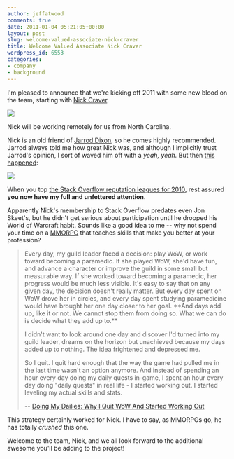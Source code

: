 ```yaml
---
author: jeffatwood
comments: true
date: 2011-01-04 05:21:05+00:00
layout: post
slug: welcome-valued-associate-nick-craver
title: Welcome Valued Associate Nick Craver
wordpress_id: 6553
categories:
- company
- background
---
```


I'm pleased to announce that we're kicking off 2011 with some new blood on the team, starting with [Nick Craver](http://stackoverflow.com/users/13249/nick-craver).

![](/blog/images/wordpress/nick-craver-photo.jpg)

Nick will be working remotely for us from North Carolina.

Nick is an old friend of [Jarrod Dixon](http://blog.stackoverflow.com/2009/01/welcome-stack-overflow-valued-associate-00002/), so he comes highly recommended. Jarrod always told me how great Nick was, and although I implicitly trust Jarrod's opinion, I sort of waved him off with a _yeah, yeah._ But then [this happened](http://stackexchange.com/leagues/1/year/stackoverflow/2010-01-01):

[![](http://blog.stackoverflow.com/wp-content/uploads/stack-overflow-rep-league-2010.png)](http://stackexchange.com/leagues/1/year/stackoverflow/2010-01-01)

When you top [the Stack Overflow reputation leagues for 2010](http://stackexchange.com/leagues/1/year/stackoverflow/2010-01-01), rest assured **you now have my full and unfettered attention**.

Apparently Nick's membership to Stack Overflow predates even Jon Skeet's, but he didn't get serious about participation until he dropped his World of Warcraft habit. Sounds like a good idea to me -- why not spend your time on a [MMORPG](http://en.wikipedia.org/wiki/Massively_multiplayer_online_role-playing_game) that teaches skills that make you better at your profession?



<blockquote>
Every day, my guild leader faced a decision: play WoW, or work toward becoming a paramedic. If she played WoW, she'd have fun, and advance a character or improve the guild in some small but measurable way. If she worked toward becoming a paramedic, her progress would be much less visible. It's easy to say that on any given day, the decision doesn't really matter. But every day spent on WoW drove her in circles, and every day spent studying paramedicine would have brought her one day closer to her goal. **And days add up, like it or not. We cannot stop them from doing so. What we can do is decide what they add up to.**

> 
> 
I didn't want to look around one day and discover I'd turned into my guild leader, dreams on the horizon but unachieved because my days added up to nothing. The idea frightened and depressed me.

> 
> 
So I quit. I quit hard enough that the way the game had pulled me in the last time wasn't an option anymore. And instead of spending an hour every day doing my daily quests in-game, I spent an hour every day doing "daily quests" in real life - I started working out. I started leveling my actual skills and stats.

> 
> 
-- [Doing My Dailies: Why I Quit WoW And Started Working Out](http://www.pixelpoppers.com/2010/12/doing-my-dailies-why-i-quit-wow-and.html)
</blockquote>



This strategy certainly worked for Nick.  I have to say, as MMORPGs go, he has totally _crushed_ this one.

Welcome to the team, Nick, and we all look forward to the additional awesome you'll be adding to the project!
